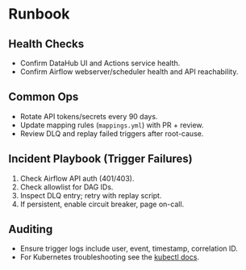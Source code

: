# Runbook
## Health Checks
- Confirm DataHub UI and Actions service health.
- Confirm Airflow webserver/scheduler health and API reachability.

## Common Ops
- Rotate API tokens/secrets every 90 days.
- Update mapping rules (`mappings.yml`) with PR + review.
- Review DLQ and replay failed triggers after root-cause.

## Incident Playbook (Trigger Failures)
1) Check Airflow API auth (401/403).
2) Check allowlist for DAG IDs.
3) Inspect DLQ entry; retry with replay script.
4) If persistent, enable circuit breaker, page on-call.

## Auditing
- Ensure trigger logs include user, event, timestamp, correlation ID.
- For Kubernetes troubleshooting see the [kubectl docs](https://kubernetes.io/docs/reference/kubectl/).
